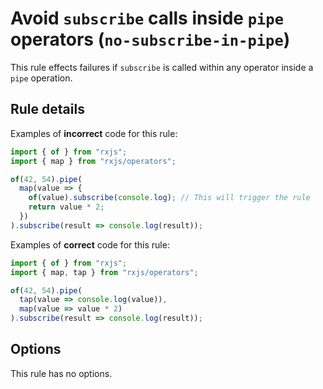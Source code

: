# Avoid `subscribe` calls inside `pipe` operators (`no-subscribe-in-pipe`)

This rule effects failures if `subscribe` is called within any operator inside a `pipe` operation.

## Rule details

Examples of **incorrect** code for this rule:

```ts
import { of } from "rxjs";
import { map } from "rxjs/operators";

of(42, 54).pipe(
  map(value => {
    of(value).subscribe(console.log); // This will trigger the rule
    return value * 2;
  })
).subscribe(result => console.log(result));
```

Examples of **correct** code for this rule:

```ts
import { of } from "rxjs";
import { map, tap } from "rxjs/operators";

of(42, 54).pipe(
  tap(value => console.log(value)),
  map(value => value * 2)
).subscribe(result => console.log(result));
```

## Options

This rule has no options.